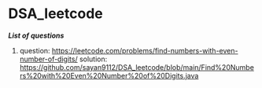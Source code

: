 # DSA_leetcode

***List of questions***

1. question:  https://leetcode.com/problems/find-numbers-with-even-number-of-digits/
   solution:  https://github.com/sayan9112/DSA_leetcode/blob/main/Find%20Numbers%20with%20Even%20Number%20of%20Digits.java

